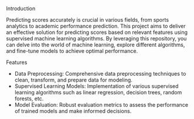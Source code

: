 Introduction

Predicting scores accurately is crucial in various fields, from sports analytics to academic performance prediction. This project aims to deliver an effective solution for predicting scores based on relevant features using supervised machine learning algorithms. By leveraging this repository, you can delve into the world of machine learning, explore different algorithms, and fine-tune models to achieve optimal performance.

Features

- Data Preprocessing: Comprehensive data preprocessing techniques to clean, transform, and prepare data for modeling.
- Supervised Learning Models: Implementation of various supervised learning algorithms such as linear regression, decision trees, random forests, etc.
- Model Evaluation: Robust evaluation metrics to assess the performance of trained models and make informed decisions.
